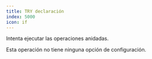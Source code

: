 ```yaml
---
title: TRY declaración
index: 5000
icon: if
---
```


Intenta ejecutar las operaciones anidadas.

Esta operación no tiene ninguna opción de configuración.